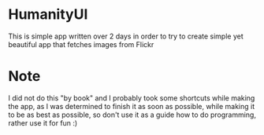 # HumanityUI
This is simple app written over 2 days in order to try to create simple yet beautiful app that fetches images from Flickr

# Note
I did not do this "by book" and I probably took some shortcuts while making the app, as I was determined to finish it as soon as possible, while making it to be as best as possible, so don't use it as a guide how to do programming, rather use it for fun :)
